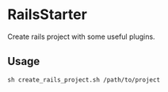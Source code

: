 RailsStarter
====

Create rails project with some useful plugins.

## Usage

`sh create_rails_project.sh /path/to/project`
